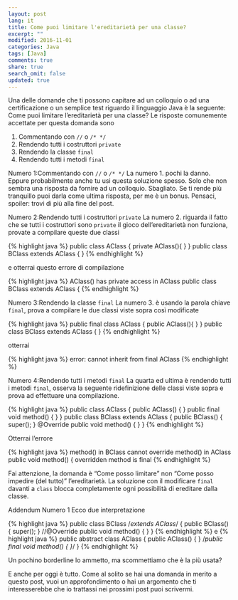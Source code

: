 ```yaml
---
layout: post
lang: it
title: Come puoi limitare l'ereditarietà per una classe?
excerpt: ""
modified: 2016-11-01
categories: Java
tags: [Java]
comments: true
share: true
search_omit: false
updated: true
---
```


Una delle domande che ti possono capitare ad un colloquio o ad una certificazione o un semplice test riguardo il linguaggio Java è la seguente:
Come puoi limitare l’ereditarietà per una classe?
Le risposte comunemente accettate per questa domanda sono

1. Commentando con `//` o `/* */`
2. Rendendo tutti i costruttori `private`
3. Rendendo la classe `final`
4. Rendendo tutti i metodi `final`

Numero 1:Commentando con `//` o `/* */`
La numero 1. pochi la danno. Eppure probabilmente anche tu usi questa soluzione spesso. Solo che non sembra una risposta da fornire ad un colloquio. Sbagliato. Se ti rende più tranquillo puoi darla come ultima risposta, per me è un bonus. Pensaci, spoiler: trovi di più alla fine del post.

Numero 2:Rendendo tutti i costruttori `private`
La numero 2. riguarda il fatto che se tutti i costruttori sono `private` il gioco dell’ereditarietà non funziona, provate a compilare queste due classi

{% highlight java %}
public class AClass {
   private AClass(){
   }
}
public class BClass extends AClass {
}
{% endhighlight %}

e otterrai questo errore di compilazione

{% highlight java %}
AClass() has private access in AClass
public class BClass extends AClass {
{% endhighlight %}

Numero 3:Rendendo la classe `final`
La numero 3. è usando la parola chiave `final`, prova a compilare le due classi viste sopra così modificate

{% highlight java %}
public final class AClass {
   public AClass(){
   }
}
public class BClass extends AClass {
}
{% endhighlight %}

otterrai

{% highlight java %}
error: cannot inherit from final AClass
{% endhighlight %}

Numero 4:Rendendo tutti i metodi `final`
La quarta ed ultima è rendendo tutti i metodi `final`, osserva la seguente ridefinizione delle classi viste sopra e prova ad effettuare una compilazione.

{% highlight java %}
public class AClass {
    public AClass() {
    }
    public final void method() {
    }
}
public class BClass extends AClass {
    public BClass() {
        super();
    }
    @Override
    public void method() {
    }
}
{% endhighlight %}

Otterrai l’errore

{% highlight java %}
method() in BClass cannot override method() in AClass
    public void method() {
  overridden method is final
{% endhighlight %}

Fai attenzione, la domanda è “Come posso limitare” non “Come posso impedire (del tutto)” l’ereditarietà. La soluzione con il modificare `final` davanti a `class` blocca completamente ogni possibilità di ereditare dalla classe.


Addendum Numero 1
Ecco due interpretazione 

{% highlight java %}
public class BClass /*extends AClass*/ {
    public BClass() {
        super();
    }
    //@Override
    public void method() {
    }
}
{% endhighlight %}
e 
{% highlight java %}
public abstract class AClass {
    public AClass() {
    }
    /*public final void method() {
    }*/
}
{% endhighlight %}

Un pochino borderline lo ammetto, ma scommettiamo che è la più usata?

E anche per oggi è tutto. Come al solito se hai una domanda in merito a questo post, vuoi un approfondimento o hai un argomento che ti interesserebbe che io trattassi nei prossimi post puoi scrivermi.
